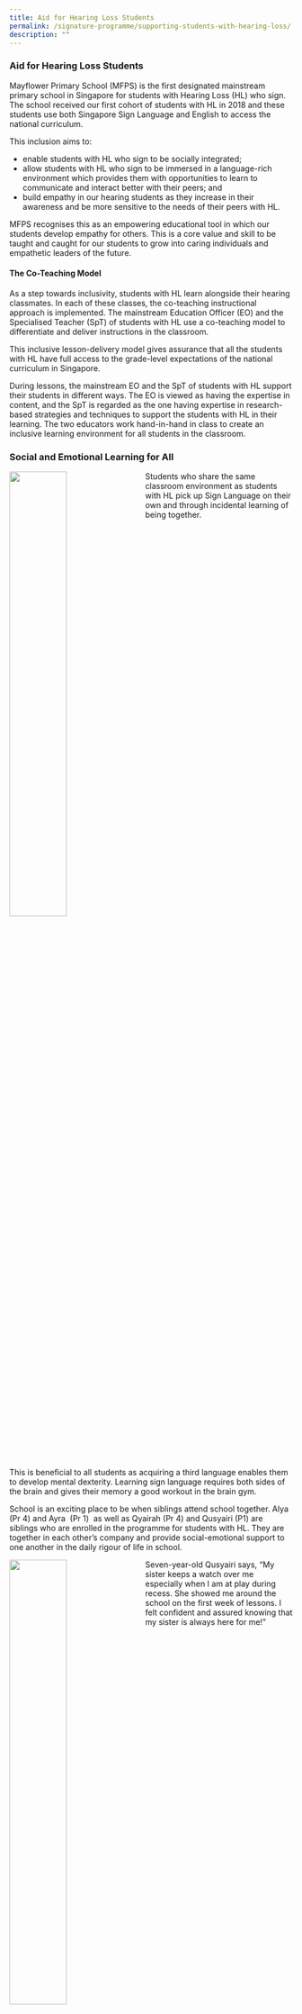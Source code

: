 ```yaml
---
title: Aid for Hearing Loss Students
permalink: /signature-programme/supporting-students-with-hearing-loss/
description: ""
---
```

### **Aid for Hearing Loss Students**
Mayflower Primary School (MFPS) is the first designated mainstream primary school in Singapore for students with Hearing Loss (HL) who sign. The school received our first cohort of students with HL in 2018 and these students use both Singapore Sign Language and English to access the national curriculum.

This inclusion aims to:
* enable students with HL who sign to be socially integrated; 
* allow students with HL who sign to be immersed in a language-rich environment which provides them with opportunities to learn to communicate and interact better with their peers; and 
* build empathy in our hearing students as they increase in their awareness and be more sensitive to the needs of their peers with HL.

MFPS recognises this as an empowering educational tool in which our students develop empathy for others. This is a core value and skill to be taught and caught for our students to grow into caring individuals and empathetic leaders of the future.

#### **The Co-Teaching Model**
As a step towards inclusivity, students with HL learn alongside their hearing classmates. In each of these classes, the co-teaching instructional approach is implemented. The mainstream Education Officer (EO) and the Specialised Teacher (SpT) of students with HL use a co-teaching model to differentiate and deliver instructions in the classroom.

This inclusive lesson-delivery model gives assurance that all the students with HL have full access to the grade-level expectations of the national curriculum in Singapore.

During lessons, the mainstream EO and the SpT of students with HL support their students in different ways. The EO is viewed as having the expertise in content, and the SpT is regarded as the one having expertise in research-based strategies and techniques to support the students with HL in their learning. The two educators work hand-in-hand in class to create an inclusive learning environment for all students in the classroom.

### **Social and Emotional Learning for All**

<img src="/images/aid1.jpg" style="width:45%;margin-right:15px;" align = "left">
Students who share the same classroom environment as students with HL pick up Sign Language on their own and through incidental learning of being together.

<br clear="left">

This is beneficial to all students as acquiring a third language enables them to develop mental dexterity. Learning sign language requires both sides of the brain and gives their memory a good workout in the brain gym.

School is an exciting place to be when siblings attend school together. Alya (Pr 4) and Ayra  (Pr 1)  as well as Qyairah (Pr 4) and Qusyairi (P1) are siblings who are enrolled in the programme for students with HL. They are together in each other’s company and provide social-emotional support to one another in the daily rigour of life in school.

<img src="/images/aid2.jpg" style="width:45%;margin-right:15px;" align = "left">
Seven-year-old Qusyairi says, “My sister keeps a watch over me especially when I am at play during recess. She showed me around the school on the first week of lessons. I felt confident and assured knowing that my sister is always here for
me!”

<br clear="left">

Ten-year-old Alya has a younger sister in Primary One too. She is proud to have her sister joining her in school.

Alya adds,” I make sure that my sister does not go astray or lose focus from studies. Just like me, she will work hard to make our parents proud that we are in a mainstream school. We have made many friends in school and will continue to share and care for everyone in the community in Mayflower Primary School.”

#### **Support for Students with HL**
As students with hearing loss acquire the necessary skills in language and literacy, social and behavioural management in a mainstream school, MFPS provides different structures and programmes to support them.

##### **Individualised Education Plan**
For each of the student with hearing loss, MFPS charts an Individualised Education Plan (IEP) for them to support their learning in school as well as at home. The teachers managing the student follow the recommendations in the IEP and conduct periodic reviews on the student’s learning progress and refine the intervention plans accordingly.

##### **Facilitated play with Hearing Students**
Children learn different social behaviour norms as they interact with one another and the best way to learn these norms is through play. In MFPS, facilitated play is done once a week during recess to educate both hearing students and students with HL how each other communicates – the challenges that the students with hearing loss would face when interacting within a hearing community and how their hearing peers can better communicate with them. At the same time, the students with hearing loss can also be more attuned to how their hearing peers communicate.

##### **Buddy System**
If needed, each student with HL will be paired with hearing buddies to assist him / her in the course of the day’s activities. These buddies are active contributors who step forward when the school calls for volunteers, living up to the school’s motto of “Service Before Self”. These buddies undergo training to learn simple sign language. When reaching out to a fellow Mayflower student in school, these buddies will be empowered learners who are able to communicate amongst friends with HL using sign language.

##### **Bonding Session for Students with HL**
As part of MFPS effort in touching the hearts of our students, we organise termly bonding sessions for the students with HL. These sessions aim to provide an avenue for our students to learn from the adults in the deaf community and be inspired to be the best that they can be, despite the challenges they face. These sessions also include activities that students with HL in different levels can take part and interact with one another.

##### **Infrastructural Support**
There are school-wide infrastructural provisions to ensure accessibility and safety of the students with HL. The school will be fitted with accommodations such as visual ‘announcement’ systems, visual door ‘bells’ and visual ‘alarms’ in the common school areas and classrooms. As the school is undergoing PERI upgrading and is operating from a holding site, these provisions will be made available when the school returns to the original site in 2022. Meanwhile, teachers, classmates and buddies stand united and keep a lookout for their classmates with HL. In addition, our canteen vendors have also implemented a visual-cue card system and use a ‘select-and-point’ ordering process to facilitate a more inclusive environment for all.

##### **Speech and Language Therapy and Audiological support for Students with HL**
Our students with hearing loss have access to Speech and Language Therapy support in school to develop their communication and language skills as they could have residual hearing. As our students use hearing devices, an educational audiologist in MFPS is available to supplement the support the students have in their learning in the mainstream school.
![](/images/aid3.jpg)

#### **Mayflower in the News**

<img src="/images/aid4.jpg" style="width:75%">

#### **Teaching Music Lessons**

<img src="/images/aid5.png" style="width:75%">

#### **Videos**

1\. **Designated Mainstream Primary School For Students with Hearing Loss who Sign - Introduction**  

*   [https://youtu.be/OqEHAcWGeG0](https://youtu.be/OqEHAcWGeG0)

2.  **Parents' Voices - Interview with Parents of Students with Hearing Loss**  

*   [https://youtu.be/v2vSrDARBpU](https://youtu.be/v2vSrDARBpU)

#### **Storytelling in conjunction with the International Week of the Deaf (IWD) 2020**

The students of Mayflower Primary School tell us the story of a quick-witted mouse as he travels through the deep dark woods and meets predators - the most dangerous of all, the Gruffalo!

<img src="/images/aid6.png" style="width:75%">

#### **Mayflower Primary pays tribute to the Nation**
In 2020 when Singapore celebrated her first virtual National Day, Mayflower Primary School also participated in a virtual choir montage by SADeaf, featuring our staff and students where they signed to the lyrics to our favourite song “Home”.

<img src="/images/aid7.jpg" style="width:75%">

#### **Enrolment process**
**How can I enroll my child with moderate to profound hearing loss in Mayflower Primary School?**<br>
To ensure that the specialised supports at MFPS will meet the learning needs of the students with HL, parents would still be required to seek a consultation with KKH or NUH on their child’s suitability for the support. Parents should bring along all relevant medical/professional reports from your child’s previous assessments. Parents should, however, be prepared for further evaluation or re-evaluation of their child by KKH or NUH to ensure that the child’s learning needs can be met in MFPS.

**What if my child is currently seeing a doctor/therapist who is not at KKH or NUH?**<br>
A referral from KKH’s Department of Child Development (DCD) or NUH’s Child Development Unit (CDU) is required. MOE has worked with KKH and NUH to provide educational placement advice to parents of children with hearing loss. If, however, the child is not currently or actively being seen at KKH or NUH, parents will still need to obtain a referral from KKH or NUH. As the referral process may require an evaluation to determine the child’s suitability for specialised supports at MFPS, parents are advised to take this step early, preferably when the child is in K1, to allow sufficient time for the evaluation. Parents can access the developmental services at KKH or NUH by obtaining a referral from any polyclinic/family doctor / GP, or by calling KKH or NUH directly.

**Would it be possible for me to register my child with hearing loss who signs directly into MFPS and receive the specialised supports offered?**<br>
To ensure that the specialised supports at MFPS will meet the learning needs of the students with HL, parents are required to obtain a referral from KKH’s Department of Child Development (CDC) or NUH’s Child Development Unit (CDU) to ensure that the child’s learning needs can be met in MFPS. Parents are advised to take this step early, preferably when the child is in K1, to allow sufficient time for the evaluation.

**What if my private doctor has assessed my child with hearing loss to be suitable to receive the specialised supports at MFPS?**<br>
To ensure that the specialised supports at MFPS will meet the learning needs of the students with HL, parents would still be required to seek a consultation with KKH or NUH on their child’s suitability for the support. Parents should bring along all relevant medical/professional reports from their child’s previous assessment. Parents should, however, be prepared for further evaluation or re-evaluation of their child by KKH or NUH to ensure that the child’s learning needs can be met in MFPS.

**Do I need to participate in the P1 registration?**<br>
If the application is successful, your child will be directly enrolled into MFPS. Parents then need not participate in the MOE P1 registration exercise.

**When will I know the outcome of the application?**<br>
Parents will be notified of the outcome of their application by 31 May each year, for admission to P1 in MFPS in the following year.
